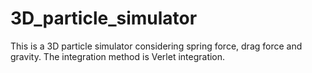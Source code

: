 # 3D_particle_simulator
This is a 3D particle simulator considering spring force, drag force and gravity. The integration method is Verlet integration.

